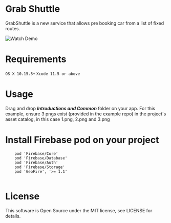 # Grab Shuttle
GrabShuttle is a new service that allows pre booking car from a list of fixed routes.

![[Watch Demo](https://www.youtube.com/watch?v=DqP-kihCRco)](https://img.youtube.com/vi/DqP-kihCRco/0.jpg)

# Requirements
`OS X 10.15.5+`
`Xcode 11.5 or above`

# Usage
Drag and drop ***Introductions and Common*** folder on your app.
For this example, ensure 3 pngs exist (provided in the example repo) in the project's asset catalog, in this case 1.png, 2.png and 3.png

# Install Firebase pod on your project
```
	pod 'Firebase/Core'
	pod 'Firebase/Database'
	pod 'Firebase/Auth'
	pod 'Firebase/Storage'
	pod 'GeoFire', '>= 1.1'
  
```

# License
This software is Open Source under the MIT license, see LICENSE for details.

